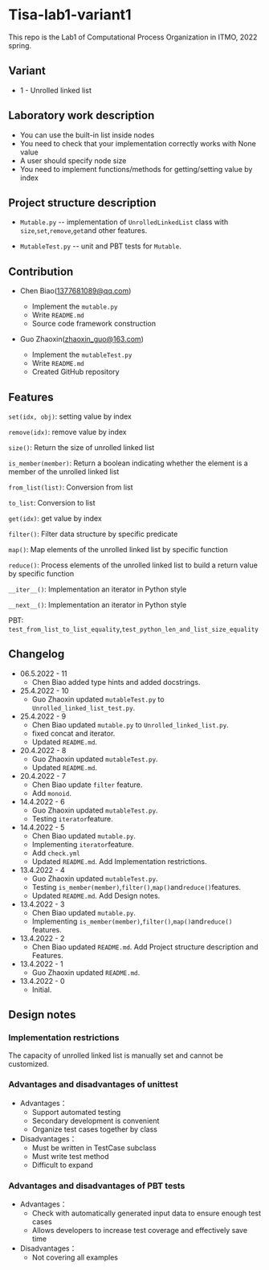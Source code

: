 # Tisa-lab1-variant1

This repo is the Lab1 of Computational Process Organization in ITMO, 2022 spring.

## Variant

* 1 - Unrolled linked list

## Laboratory work description

* You can use the built-in list inside nodes
* You need to check that your implementation correctly works with None value
* A user should specify node size
* You need to implement functions/methods for getting/setting value by index

## Project structure description

* `Mutable.py` -- implementation of `UnrolledLinkedList`
  class with `size`,`set`,`remove`,`get`and other features.

* `MutableTest.py` -- unit and PBT tests for `Mutable`.

## Contribution

* Chen Biao(1377681089@qq.com)
  * Implement the `mutable.py`
  * Write `README.md`
  * Source code framework construction

* Guo Zhaoxin(zhaoxin_guo@163.com)
  * Implement the `mutableTest.py`
  * Write `README.md`
  * Created GitHub repository

## Features

`set(idx, obj)`: setting value by index

`remove(idx)`: remove value by index

`size()`: Return the size of unrolled linked list

`is_member(member)`: Return a boolean indicating whether
the element is a member of the unrolled linked list

`from_list(list)`: Conversion from list

`to_list`: Conversion to list

`get(idx)`: get value by index

`filter()`: Filter data structure by specific predicate

`map()`: Map elements of the unrolled linked list by specific function

`reduce()`: Process elements of the unrolled linked list
to build a return value by specific function

`__iter__()`: Implementation an iterator in Python style

`__next__()`: Implementation an iterator in Python style

PBT: `test_from_list_to_list_equality`,`test_python_len_and_list_size_equality`

## Changelog

* 06.5.2022 - 11
  * Chen Biao added type hints and added docstrings.
* 25.4.2022 - 10
  * Guo Zhaoxin updated `mutableTest.py` to `Unrolled_linked_list_test.py`.
* 25.4.2022 - 9
  * Chen Biao updated `mutable.py` to `Unrolled_linked_list.py`.
  * fixed concat and iterator.
  * Updated `README.md`.
* 20.4.2022 - 8
  * Guo Zhaoxin updated `mutableTest.py`.
  * Updated `README.md`.
* 20.4.2022 - 7
  * Chen Biao update `filter` feature.
  * Add `monoid`.
* 14.4.2022 - 6
  * Guo Zhaoxin updated `mutableTest.py`.
  * Testing `iterator`feature.
* 14.4.2022 - 5
  * Chen Biao updated `mutable.py`.
  * Implementing `iterator`feature.
  * Add `check.yml`
  * Updated `README.md`. Add Implementation restrictions.
* 13.4.2022 - 4
  * Guo Zhaoxin updated `mutableTest.py`.
  * Testing `is_member(member)`,`filter()`,`map()`and`reduce()`features.
  * Updated `README.md`. Add Design notes.
* 13.4.2022 - 3
  * Chen Biao updated `mutable.py`.
  * Implementing `is_member(member)`,`filter()`,`map()`and`reduce()` features.
* 13.4.2022 - 2
  * Chen Biao updated `README.md`. Add Project structure description and Features.
* 13.4.2022 - 1
  * Guo Zhaoxin updated `README.md`.
* 13.4.2022 - 0
  * Initial.

## Design notes

### Implementation restrictions

The capacity of unrolled linked list is manually set and cannot be customized.

### Advantages and disadvantages of unittest

* Advantages：
  * Support automated testing
  * Secondary development is convenient
  * Organize test cases together by class
* Disadvantages：
  * Must be written in TestCase subclass
  * Must write test method
  * Difficult to expand

### Advantages and disadvantages of PBT tests

* Advantages：
  * Check with automatically generated input data to ensure enough test cases
  * Allows developers to increase test coverage and effectively save time
* Disadvantages：
  * Not covering all examples
